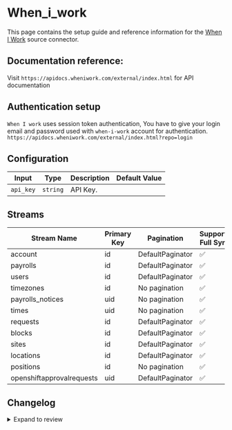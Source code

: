 # When_i_work
This page contains the setup guide and reference information for the [When I Work](https://wheniwork.com/) source connector.

## Documentation reference:
Visit `https://apidocs.wheniwork.com/external/index.html` for API documentation

## Authentication setup
`When I work` uses session token authentication,
You have to give your login email and password used with `when-i-work` account for authentication.
`https://apidocs.wheniwork.com/external/index.html?repo=login`

## Configuration

| Input | Type | Description | Default Value |
|-------|------|-------------|---------------|
| `api_key` | `string` | API Key.  |  |

## Streams
| Stream Name | Primary Key | Pagination | Supports Full Sync | Supports Incremental |
|-------------|-------------|------------|---------------------|----------------------|
| account | id | DefaultPaginator | ✅ |  ❌  |
| payrolls | id | DefaultPaginator | ✅ |  ❌  |
| users | id | DefaultPaginator | ✅ |  ❌  |
| timezones | id | No pagination | ✅ |  ❌  |
| payrolls_notices | uid | No pagination | ✅ |  ❌  |
| times | uid | No pagination | ✅ |  ❌  |
| requests | id | DefaultPaginator | ✅ |  ❌  |
| blocks | id | DefaultPaginator | ✅ |  ❌  |
| sites | id | DefaultPaginator | ✅ |  ❌  |
| locations | id | DefaultPaginator | ✅ |  ❌  |
| positions | id | No pagination | ✅ |  ❌  |
| openshiftapprovalrequests | uid | DefaultPaginator | ✅ |  ❌  |

## Changelog

<details>
  <summary>Expand to review</summary>

| Version | Date | Pull Request | Subject |
| ------------------ | ------------ | --- | ---------------- |
| 0.0.39 | 2025-10-21 | [68394](https://github.com/airbytehq/airbyte/pull/68394) | Update dependencies |
| 0.0.38 | 2025-10-14 | [67971](https://github.com/airbytehq/airbyte/pull/67971) | Update dependencies |
| 0.0.37 | 2025-10-07 | [67321](https://github.com/airbytehq/airbyte/pull/67321) | Update dependencies |
| 0.0.36 | 2025-09-30 | [66450](https://github.com/airbytehq/airbyte/pull/66450) | Update dependencies |
| 0.0.35 | 2025-09-09 | [65692](https://github.com/airbytehq/airbyte/pull/65692) | Update dependencies |
| 0.0.34 | 2025-08-24 | [65481](https://github.com/airbytehq/airbyte/pull/65481) | Update dependencies |
| 0.0.33 | 2025-08-09 | [64803](https://github.com/airbytehq/airbyte/pull/64803) | Update dependencies |
| 0.0.32 | 2025-08-02 | [64306](https://github.com/airbytehq/airbyte/pull/64306) | Update dependencies |
| 0.0.31 | 2025-07-26 | [64058](https://github.com/airbytehq/airbyte/pull/64058) | Update dependencies |
| 0.0.30 | 2025-07-20 | [63684](https://github.com/airbytehq/airbyte/pull/63684) | Update dependencies |
| 0.0.29 | 2025-07-12 | [63179](https://github.com/airbytehq/airbyte/pull/63179) | Update dependencies |
| 0.0.28 | 2025-07-05 | [62700](https://github.com/airbytehq/airbyte/pull/62700) | Update dependencies |
| 0.0.27 | 2025-06-28 | [62261](https://github.com/airbytehq/airbyte/pull/62261) | Update dependencies |
| 0.0.26 | 2025-06-21 | [61769](https://github.com/airbytehq/airbyte/pull/61769) | Update dependencies |
| 0.0.25 | 2025-06-15 | [61194](https://github.com/airbytehq/airbyte/pull/61194) | Update dependencies |
| 0.0.24 | 2025-05-24 | [60772](https://github.com/airbytehq/airbyte/pull/60772) | Update dependencies |
| 0.0.23 | 2025-05-10 | [59976](https://github.com/airbytehq/airbyte/pull/59976) | Update dependencies |
| 0.0.22 | 2025-05-04 | [59560](https://github.com/airbytehq/airbyte/pull/59560) | Update dependencies |
| 0.0.21 | 2025-04-26 | [58934](https://github.com/airbytehq/airbyte/pull/58934) | Update dependencies |
| 0.0.20 | 2025-04-19 | [58535](https://github.com/airbytehq/airbyte/pull/58535) | Update dependencies |
| 0.0.19 | 2025-04-13 | [58057](https://github.com/airbytehq/airbyte/pull/58057) | Update dependencies |
| 0.0.18 | 2025-04-05 | [57400](https://github.com/airbytehq/airbyte/pull/57400) | Update dependencies |
| 0.0.17 | 2025-03-29 | [56807](https://github.com/airbytehq/airbyte/pull/56807) | Update dependencies |
| 0.0.16 | 2025-03-22 | [56249](https://github.com/airbytehq/airbyte/pull/56249) | Update dependencies |
| 0.0.15 | 2025-03-09 | [55650](https://github.com/airbytehq/airbyte/pull/55650) | Update dependencies |
| 0.0.14 | 2025-03-01 | [55123](https://github.com/airbytehq/airbyte/pull/55123) | Update dependencies |
| 0.0.13 | 2025-02-22 | [54473](https://github.com/airbytehq/airbyte/pull/54473) | Update dependencies |
| 0.0.12 | 2025-02-15 | [54045](https://github.com/airbytehq/airbyte/pull/54045) | Update dependencies |
| 0.0.11 | 2025-02-08 | [53540](https://github.com/airbytehq/airbyte/pull/53540) | Update dependencies |
| 0.0.10 | 2025-02-01 | [52440](https://github.com/airbytehq/airbyte/pull/52440) | Update dependencies |
| 0.0.9 | 2025-01-18 | [51985](https://github.com/airbytehq/airbyte/pull/51985) | Update dependencies |
| 0.0.8 | 2025-01-11 | [51415](https://github.com/airbytehq/airbyte/pull/51415) | Update dependencies |
| 0.0.7 | 2024-12-28 | [50771](https://github.com/airbytehq/airbyte/pull/50771) | Update dependencies |
| 0.0.6 | 2024-12-21 | [50374](https://github.com/airbytehq/airbyte/pull/50374) | Update dependencies |
| 0.0.5 | 2024-12-14 | [49795](https://github.com/airbytehq/airbyte/pull/49795) | Update dependencies |
| 0.0.4 | 2024-12-12 | [49389](https://github.com/airbytehq/airbyte/pull/49389) | Update dependencies |
| 0.0.3 | 2024-11-04 | [48303](https://github.com/airbytehq/airbyte/pull/48303) | Update dependencies |
| 0.0.2 | 2024-10-28 | [47565](https://github.com/airbytehq/airbyte/pull/47565) | Update dependencies |
| 0.0.1 | 2024-09-10 | [45367](https://github.com/airbytehq/airbyte/pull/45367) | Initial release by [@btkcodedev](https://github.com/btkcodedev) via Connector Builder |

</details>
